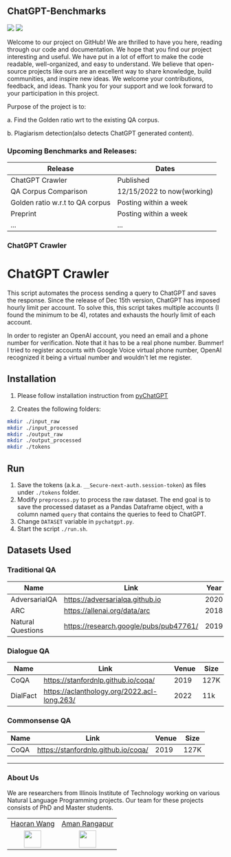 ## ChatGPT-Benchmarks

![](https://img.shields.io/badge/Languages-%20English-red) 
![](https://img.shields.io/badge/ChatGPT-Corpus%2C%20Detector-blue)


Welcome to our project on GitHub! We are thrilled to have you here, reading through our code and documentation. We hope that you find our project interesting and useful. We have put in a lot of effort to make the code readable, well-organized, and easy to understand. We believe that open-source projects like ours are an excellent way to share knowledge, build communities, and inspire new ideas. We welcome your contributions, feedback, and ideas. Thank you for your support and we look forward to your participation in this project.<br>


Purpose of the project is to:

a. Find the Golden ratio wrt to the existing QA corpus.

b. Plagiarism detection(also detects ChatGPT generated content).





### Upcoming Benchmarks and Releases:

| Release               | Dates      |
|-----------------------|------------|
| ChatGPT Crawler| Published |
| QA Corpus Comparison| 12/15/2022 to now(working) |
| Golden ratio w.r.t to QA corpus| Posting within a week |
| Preprint | Posting within a week |
|...|...|

### ChatGPT Crawler
# ChatGPT Crawler

This script automates the process sending a query to ChatGPT and saves the response.
Since the release of Dec 15th version, ChatGPT has imposed hourly limit per account.
To solve this, this script takes multiple accounts (I found the minimum to be 4), rotates and exhausts the hourly limit of each account.

In order to register an OpenAI account, you need an email and a phone number for verification. Note that it has to be a real phone number. Bummer! I tried to register accounts with Google Voice virtual phone number, OpenAI recognized it being a virtual number and wouldn't let me register.

## Installation

1. Please follow installation instruction from [pyChatGPT](https://github.com/terry3041/pyChatGPT)

2. Creates the following folders:

```sh
mkdir ./input_raw
mkdir ./input_processed
mkdir ./output_raw
mkdir ./output_processed
mkdir ./tokens
```

## Run

1. Save the tokens (a.k.a. `__Secure-next-auth.session-token`) as files under `./tokens` folder.
2. Modify `preprocess.py` to process the raw dataset. The end goal is to save the processed dataset as a Pandas Dataframe object, with a column named `query` that contains the queries to feed to ChatGPT.
3. Change `DATASET` variable in `pychatgpt.py`.
4. Start the script `./run.sh`.

## Datasets Used

### Traditional QA

| Name              | Link                                   | Year | Size |
| ----------------- | -------------------------------------- | ---- | ---- |
| AdversarialQA     | https://adversarialqa.github.io        | 2020 | -    |
| ARC               | https://allenai.org/data/arc           | 2018 | -    |
| Natural Questions | https://research.google/pubs/pub47761/ | 2019 | 307k |

### Dialogue QA

| Name     | Link                                        | Venue | Size |
| -------- | ------------------------------------------- | ----- | ---- |
| CoQA     | https://stanfordnlp.github.io/coqa/         | 2019  | 127K |
| DialFact | https://aclanthology.org/2022.acl-long.263/ | 2022  | 11k  |

### Commonsense QA

| Name | Link                                | Venue | Size |
| ---- | ----------------------------------- | ----- | ---- |
| CoQA | https://stanfordnlp.github.io/coqa/ | 2019  | 127K |


---

### About Us

We are researchers from Illinois Institute of Technology working on various Natural Language Programming projects. Our team for these projects consists of PhD and Master students. <br>

|   |   |
|:-:|:-:|
| [Haoran Wang](https://github.com/wang2226/) | [Aman Rangapur](https://github.com/aman-17/) |
|<img src="https://avatars.githubusercontent.com/u/21370476?v=4" alt="" width="40"/>|<img src="https://avatars.githubusercontent.com/u/44740048?v=4" alt="" width="40"/>|









